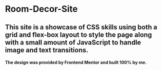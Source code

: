 # Room-Decor-Site
## This site is a showcase of CSS skills using both a grid and flex-box layout to style the page along with a small amount of JavaScript to handle image and text transitions.
#### The design was provided by Frontend Mentor and built 100% by me.

